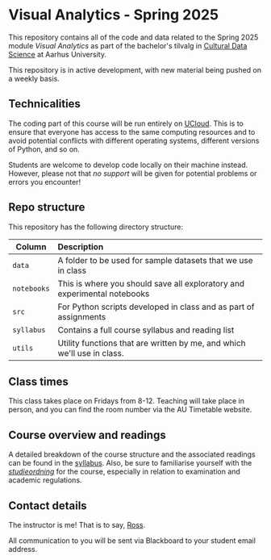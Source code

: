# Visual Analytics - Spring 2025

This repository contains all of the code and data related to the Spring 2025 module _Visual Analytics_ as part of the bachelor's tilvalg in [Cultural Data Science](https://bachelor.au.dk/en/supplementary-subject/culturaldatascience/) at Aarhus University.

This repository is in active development, with new material being pushed on a weekly basis. 

## Technicalities

The coding part of this course will be run entirely on [UCloud](https://cloud.sdu.dk/). This is to ensure that everyone has access to the same computing resources and to avoid potential conflicts with different operating systems, different versions of Python, and so on.

Students are welcome to develop code locally on their machine instead. However, please not that *no support* will be given for potential problems or errors you encounter!

## Repo structure

This repository has the following directory structure:

| Column | Description|
|--------|:-----------|
| ```data``` | A folder to be used for sample datasets that we use in class |
| ```notebooks``` | This is where you should save all exploratory and experimental notebooks |
| ```src```  | For Python scripts developed in class and as part of assignments |
| ```syllabus```| Contains a full course syllabus and reading list |
| ```utils``` | Utility functions that are written by me, and which we'll use in class. |

## Class times

This class takes place on Fridays from 8-12. Teaching will take place in person, and you can find the room number via the AU Timetable website.

## Course overview and readings

A detailed breakdown of the course structure and the associated readings can be found in the [syllabus](syllabus/readme.md). Also, be sure to familiarise yourself with the [_studieordning_](https://eddiprod.au.dk/EDDI/webservices/DokOrdningService.cfc?method=visGodkendtOrdning&dokOrdningId=15952&sprog=en) for the course, especially in relation to examination and academic regulations.

## Contact details

The instructor is me! That is to say, [Ross](https://au.dk/rdkm@cas).

All communication to you will be sent via Blackboard to your student email address.

